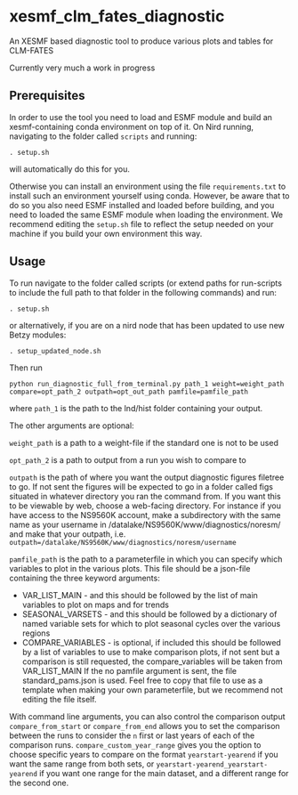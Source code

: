 # xesmf_clm_fates_diagnostic

An XESMF based diagnostic tool to produce various plots and tables for CLM-FATES

Currently very much a work in progress

## Prerequisites

In order to use the tool you need to load and ESMF module and build an xesmf-containing conda environment on top of it. On Nird running, navigating to the folder called `scripts` and running:

```
. setup.sh
```
will automatically do this for you.

Otherwise you can install an environment using the file `requirements.txt` to install such an environment yourself using conda. However, be aware that to do so you also need ESMF installed and loaded before building, and you need to loaded the same ESMF module when loading the environment. We recommend editing the `setup.sh` file to reflect the setup needed on your machine if you build your own environment this way.

## Usage

To run navigate to the folder called scripts (or extend paths for run-scripts to include the full path to that folder in the following commands) and run: 
```
. setup.sh
```
or alternatively, if you are on a nird node that has been updated to use new Betzy modules:
```
. setup_updated_node.sh
```
Then run 
```
python run_diagnostic_full_from_terminal.py path_1 weight=weight_path compare=opt_path_2 outpath=opt_out_path pamfile=pamfile_path
```
where `path_1` is the path to the lnd/hist folder containing your output.

The other arguments are optional:

`weight_path` is a path to a weight-file if the standard one is not to be used 

`opt_path_2` is a path to output from a run you wish to compare to 

`outpath` is the path of where you want the output diagnostic figures filetree to go. If not sent the figures will be expected to go in a folder called figs situated in whatever directory you ran the command from.
If you want this to be viewable by web, choose a web-facing directory. For instance if you have access to the NS9560K account, make a subdirectory with the same name as your username in /datalake/NS9560K/www/diagnostics/noresm/ and make that your outpath, i.e. `outpath=/datalake/NS9560K/www/diagnostics/noresm/username`

`pamfile_path` is the path to a parameterfile in which you can specify which variables to plot in the various plots. 
This file should be a json-file containing the three keyword arguments:
* VAR_LIST_MAIN - and this should be followed by the list of main variables to plot on maps and for trends
* SEASONAL_VARSETS - and this should be followed by a dictionary of named variable sets for which to plot seasonal cycles over the various regions
* COMPARE_VARIABLES - is optional, if included this should be followed by a list of variables to use to make comparison plots, if not sent but a comparison is still requested, the compare_variables will be taken from VAR_LIST_MAIN
If the no pamfile argument is sent, the file standard_pams.json  is used. Feel free to copy that file to use as a template when making your own parameterfile, but we recommend not editing the file itself.

With command line arguments, you can also control the comparison output
`compare_from_start` or `compare_from_end` allows you to set the comparison between the runs to consider the `n` first or last years of each of the comparison runs.
`compare_custom_year_range` gives you the option to choose specific years to compare on the format `yearstart-yearend` if you want the same range from both sets, 
or `yearstart-yearend_yearstart-yearend` if you want one range for the main dataset, and a different range for the second one.